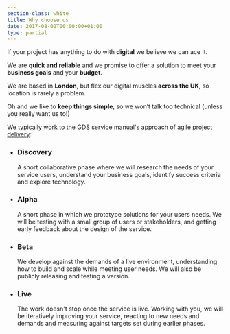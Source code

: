 ```yaml
---
section-class: white
title: Why choose us
date: 2017-08-02T00:00:00+01:00
type: partial
---
```

If your project has anything to do with **digital** we believe we can ace it.

We are **quick and reliable** and we promise to offer a solution to meet your **business goals** and your **budget**. 

We are based in **London**, but flex our digital muscles **across the UK**, so location is rarely a problem. 

Oh and we like to **keep things simple**, so we won’t talk too technical (unless you really want us to!)

We typically work to the GDS service manual's approach of <a href="https://www.gov.uk/service-manual/agile-delivery" target="_blank">agile project delivery</a>:

<ul class="process-list">
	<li id="discovery" class="process-list__item">
		<h3>Discovery</h3>
		A short collaborative phase where we will research the needs of your service users, understand your business goals, identify success criteria and explore technology.
	</li>
	<li id="alpha" class="process-list__item">
		<h3>Alpha</h3>
		A short phase in which we prototype solutions for your users needs. We will be testing with a small group of users or stakeholders, and getting early feedback about the design of the service.
	</li>
	<li id="beta" class="process-list__item">
		<h3>Beta</h3>
		We develop against the demands of a live environment, understanding how to build and scale while meeting user needs. We will also be publicly releasing and testing a version.
	</li>
	<li id="live" class="process-list__item">
		<h3>Live</h3>
		The work doesn't stop once the service is live. Working with you, we will be iteratively improving your service, reacting to new needs and demands and measuring against targets set during earlier phases.
	</li>
</ul>

